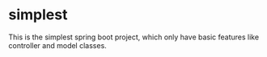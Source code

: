 # simplest

This is the simplest spring boot project, which only have basic features like controller and model classes.
